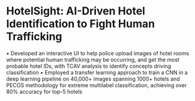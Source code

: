 # HotelSight: AI-Driven Hotel Identification to Fight Human Trafficking
•	Developed an interactive UI to help police upload images of hotel rooms where potential human trafficking may be occurring, and get the most probable hotel IDs, with TCAV analysis to identify concepts driving classification
•	Employed a transfer learning approach to train a CNN in a deep learning pipeline on 40,000+ images spanning 1000+ hotels and PECOS methodology for extreme multilabel classification, achieving over 80% accuracy for top-5 hotels
